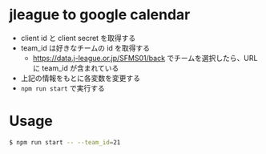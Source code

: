 # jleague to google calendar

- client id と client secret を取得する
- team_id は好きなチームの id を取得する
  - https://data.j-league.or.jp/SFMS01/back でチームを選択したら、URL に team_id が含まれている
- 上記の情報をもとに各変数を変更する
- `npm run start` で実行する

# Usage

```bash
$ npm run start -- --team_id=21
```
